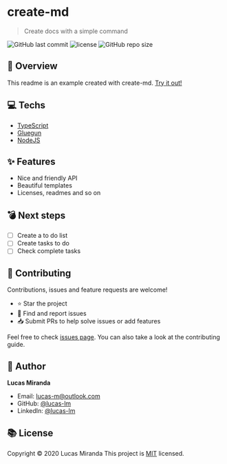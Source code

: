 # create-md

> Create docs with a simple command

![GitHub last commit](https://img.shields.io/github/last-commit/lucas-lm/create-md)
![license](https://img.shields.io/github/license/lucas-lm/create-md)
![GitHub repo size](https://img.shields.io/github/repo-size/lucas-lm/create-md)

## :telescope: Overview

This readme is an example created with create-md. [Try it out!](https://github.com/lucas-lm/create-md)
## :computer: Techs
  
- [TypeScript](https://www.typescriptlang.org)
- [Gluegun](https://github.com/infinitered/gluegun)
- [NodeJS](https://nodejs.org)

## :sparkles: Features
  
- Nice and friendly API
- Beautiful templates
- Licenses, readmes and so on

## :bomb: Next steps

- [ ] Create a to do list
- [ ] Create tasks to do
- [ ] Check complete tasks

## :star2: Contributing

Contributions, issues and feature requests are welcome!

- ⭐️ Star the project
- 🐛 Find and report issues
- 📥 Submit PRs to help solve issues or add features

Feel free to check [issues page](https://github.com/lucas-lm/create-md/issues). You can also take a look at the contributing guide.

## :bow: Author

**Lucas Miranda** 
* Email: lucas-m@outlook.com
* GitHub: [@lucas-lm](https://github.com/lucas-lm)
* LinkedIn: [@lucas-lm](https://linkedin.com/in/lucas-lm)

## :books: License

Copyright © 2020 Lucas Miranda
This project is [MIT](license) licensed.